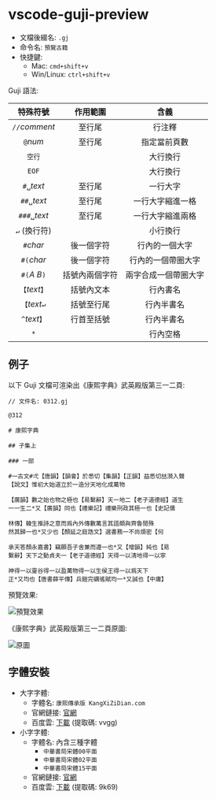 # vscode-guji-preview

- 文檔後綴名: `.gj`
- 命令名: `預覽古籍`
- 快捷鍵:
  - Mac: `cmd+shift+v`
  - Win/Linux: `ctrl+shift+v`

Guji 語法:

|    特殊符號    |    作用範圍    |         含義         |
| :------------: | :------------: | :------------------: |
| `//`_comment_  |     至行尾     |        行注釋        |
|    `@`_num_    |     至行尾     |     指定當前頁數     |
|     `空行`     |                |       大行換行       |
|     `EOF`      |                |       大行換行       |
|   `#␣`_text_   |     至行尾     |       一行大字       |
|  `##␣`_text_   |     至行尾     |   一行大字縮進一格   |
|  `###␣`_text_  |     至行尾     |   一行大字縮進兩格   |
|  `↵` (換行符)  |                |       小行換行       |
|   `#`_char_    |   後一個字符   |    行內的一個大字    |
|   `#(`_char_   |   後一個字符   |  行內的一個帶圈大字  |
| `#(`_A_ _B_`)` | 括號內兩個字符 | 兩字合成一個帶圈大字 |
| `【`_text_`】` |   括號內文本   |       行內書名       |
| `【`_text_`↵`  |   括號至行尾   |      行內半書名      |
| `^`_text_`】`  |   行首至括號   |      行內半書名      |
|      `*`       |                |       行內空格       |

## 例子

以下 Guji 文檔可渲染出《康熙字典》武英殿版第三一二頁:

```gj
// 文件名: 0312.gj

@312

# 康熙字典

## 子集上

### 一部

#一古文#弌【唐韻】【韻會】於悉切【集韻】【正韻】益悉切𠀤漪入聲
【說文】惟初大始道立於一造分天地化成萬物

【廣韻】數之始也物之極也【易繫辭】天一地二【老子道德經】道生
一一生二*又【廣韻】同也【禮樂記】禮樂𠛬政其極一也【史記儒

林傳】韓生推詩之意而爲內外傳數萬言其語頗與齊魯閒殊
然其歸一也*又少也【顏延之庭誥文】選書務一不尚煩密【何

承天答顏永嘉書】竊願吾子舍兼而遵一也*又【增韻】純也【易
繫辭】天下之動貞夫一【老子道德經】天得一以淸地得一以寧

神得一以靈谷得一以盈萬物得一以生侯王得一以爲天下
正*又均也【唐書薛平傳】兵鎧完礪徭賦均一*又誠也【中庸】
```

預覽效果:

![預覽效果](https://s2.loli.net/2023/06/16/wmWOlIR3CtL1Dgc.png)

《康熙字典》武英殿版第三一二頁原圖:

![原圖](https://www.kangxizidian.com/kangxi2/0312.jpg)

## 字體安裝

- 大字字體:
  - 字體名: `康熙傳承版 KangXiZiDian.com`
  - 官網鏈接: [官網](https://www.chinesecj.com/forum/forum.php?mod=viewthread&tid=195626)
  - 百度雲: [下載](https://pan.baidu.com/s/1-0LWkq7bqbv3DxY_dkbrug?pwd=vvgg) (提取碼: vvgg)
- 小字字體:
  - 字體名: 內含三種字體
    - `中華書局宋體00平面`
    - `中華書局宋體02平面`
    - `中華書局宋體15平面`
  - 官網鏈接: [官網](https://www.ancientbooks.cn/helpcore?font)
  - 百度雲: [下載](https://pan.baidu.com/s/1juHLyPnhcXN-18JuRFTASA?pwd=9k69) (提取碼: 9k69)
